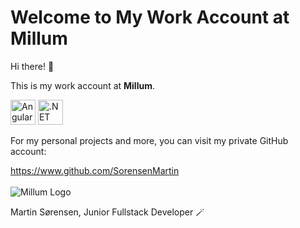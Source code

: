 # Welcome to My Work Account at Millum

Hi there! 🧳


This is my work account at **Millum**. 

<img src="https://cdn.jsdelivr.net/gh/devicons/devicon/icons/angularjs/angularjs-original.svg" alt="Angular" width="40" height="40"/>  <img src="https://cdn.jsdelivr.net/gh/devicons/devicon/icons/dotnetcore/dotnetcore-original.svg" alt=".NET Core" width="40" height="40"/>


For my personal projects and more, you can visit my private GitHub account:

https://www.github.com/SorensenMartin
<br>
<br>
<img src="https://www.millum.no/_/asset/no.bouvet.millum:000001934f8b2f70/images/logo_header.svg" alt="Millum Logo">


Martin Sørensen, Junior Fullstack Developer 🪄
